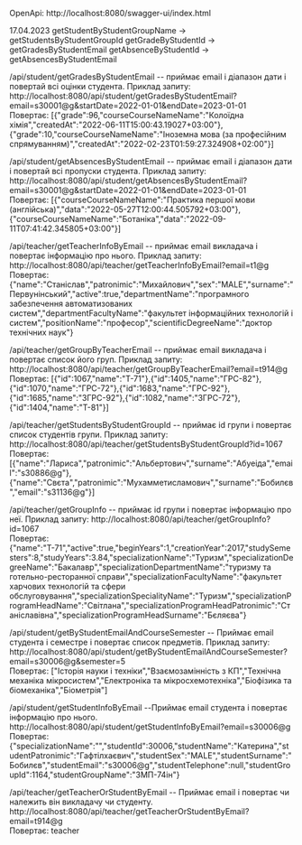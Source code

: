 OpenApi: http://localhost:8080/swagger-ui/index.html

17.04.2023
getStudentByStudentGroupName -> getStudentsByStudentGroupId
getGradeByStudentId -> getGradesByStudentEmail
getAbsenceByStudentId -> getAbsencesByStudentEmail

/api/student/getGradesByStudentEmail  -- приймає email і діапазон дати і повертай всі оцінки студента. Приклад запиту:
http://localhost:8080/api/student/getGradesByStudentEmail?email=s30001@g&startDate=2022-01-01&endDate=2023-01-01
<br>Повертає:
[{"grade":96,"courseCourseNameName":"Колоїдна хімія","createdAt":"2022-06-11T15:00:43.19027+03:00"},{"grade":10,"courseCourseNameName":"Іноземна мова (за професійним спрямуванням)","createdAt":"2022-02-23T01:59:27.324908+02:00"}]

/api/student/getAbsencesByStudentEmail -- приймає email і діапазон дати і повертай всі пропуски студента. Приклад запиту:
http://localhost:8080/api/student/getAbsencesByStudentEmail?email=s30001@g&startDate=2022-01-01&endDate=2023-01-01
<br>Повертає:
[{"courseCourseNameName":"Практика першої мови (англійська)","data":"2022-05-27T12:00:44.505792+03:00"},{"courseCourseNameName":"Ботаніка","data":"2022-09-11T07:41:42.345805+03:00"}]

/api/teacher/getTeacherInfoByEmail -- приймає email викладача і повертає інформацію про нього. Приклад запиту:
http://localhost:8080/api/teacher/getTeacherInfoByEmail?email=t1@g
<br>Повертає:
{"name":"Станіслав","patronimic":"Михайлович","sex":"MALE","surname":"Первунінський","active":true,"departmentName":"програмного забезпечення автоматизованих систем","departmentFacultyName":"факультет інформаційних технологій і систем","positionName":"професор","scientificDegreeName":"доктор технічних наук"}

/api/teacher/getGroupByTeacherEmail -- приймає email викладача і повертає список його груп. Приклад запиту:
http://localhost:8080/api/teacher/getGroupByTeacherEmail?email=t914@g
<br>Повертає:
[{"id":1067,"name":"Т-71"},{"id":1405,"name":"ГРС-82"},{"id":1070,"name":"ГРС-72"},{"id":1683,"name":"ГРС-92"},{"id":1685,"name":"ЗГРС-92"},{"id":1082,"name":"ЗГРС-72"},{"id":1404,"name":"Т-81"}]

/api/teacher/getStudentsByStudentGroupId -- приймає id групи і повертає список студентів групи. Приклад запиту:
http://localhost:8080/api/teacher/getStudentsByStudentGroupId?id=1067
<br>Повертає:
[{"name":"Лариса","patronimic":"Альбертович","surname":"Абуеіда","email":"s30886@g"},{"name":"Свєта","patronimic":"Мухамметисламович","surname":"Бобилєв","email":"s31136@g"}]

/api/teacher/getGroupInfo -- приймає id групи і повертає інформацію про неї. Приклад запиту:
http://localhost:8080/api/teacher/getGroupInfo?id=1067
<br>Повертає:
{"name":"Т-71","active":true,"beginYears":1,"creationYear":2017,"studySemesters":8,"studyYears":3.84,"specializationName":"Туризм","specializationDegreeName":"Бакалавр","specializationDepartmentName":"туризму та готельно-ресторанної справи","specializationFacultyName":"факультет харчових технологій та сфери обслуговування","specializationSpecialityName":"Туризм","specializationProgramHeadName":"Світлана","specializationProgramHeadPatronimic":"Станіславівна","specializationProgramHeadSurname":"Бєляєва"}

/api/student/getByStudentEmailAndCourseSemester -- Приймає email студента і семестре і повертає список предметів. Приклад запиту:
http://localhost:8080/api/student/getByStudentEmailAndCourseSemester?email=s30006@g&semester=5
<br>Повертає:
["Історія науки і техніки","Взаємозамінність з КП","Технічна механіка мікросистем","Електроніка та мікросхемотехніка","Біофізика та біомеханіка","Біометрія"]

/api/student/getStudentInfoByEmail --Приймає email студента і повертає інформацію про нього.
http://localhost:8080/api/student/getStudentInfoByEmail?email=s30006@g
<br>Повертає:
{"specializationName":"","studentId":30006,"studentName":"Катерина","studentPatronimic":"Гафтілхаєвич","studentSex":"MALE","studentSurname":"Бобилєв","studentEmail":"s30006@g","studentTelephone":null,"studentGroupId":1164,"studentGroupName":"ЗМП-74ін"}

/api/teacher/getTeacherOrStudentByEmail -- Приймає email і повертає чи належить він викладачу чи студенту.
http://localhost:8080/api/teacher/getTeacherOrStudentByEmail?email=t914@g
<br>Повертає:
teacher

